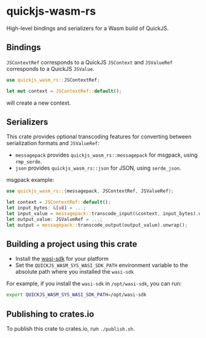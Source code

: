 # quickjs-wasm-rs

High-level bindings and serializers for a Wasm build of QuickJS.

## Bindings

`JSContextRef` corresponds to a QuickJS `JSContext` and `JSValueRef` corresponds to a QuickJS `JSValue`.

```rust
use quickjs_wasm_rs::JSContextRef;

let mut context = JSContextRef::default();
```

will create a new context.

## Serializers

This crate provides optional transcoding features for converting between
serialization formats and `JSValueRef`:
- `messagepack` provides `quickjs_wasm_rs::messagepack` for msgpack, using `rmp_serde`.
- `json` provides `quickjs_wasm_rs::json` for JSON, using `serde_json`.

msgpack example:

```rust
use quickjs_wasm_rs::{messagepack, JSContextRef, JSValueRef};

let context = JSContextRef::default();
let input_bytes: &[u8] = ...;
let input_value = messagepack::transcode_input(&context, input_bytes).unwrap();
let output_value: JSValueRef = ...;
let output = messagepack::transcode_output(output_value).unwrap();
```

## Building a project using this crate

- Install the [wasi-sdk](https://github.com/WebAssembly/wasi-sdk#install) for your platform
- Set the `QUICKJS_WASM_SYS_WASI_SDK_PATH` environment variable to the absolute path where you installed the `wasi-sdk`

For example, if you install the `wasi-sdk` in `/opt/wasi-sdk`, you can run:
```bash
export QUICKJS_WASM_SYS_WASI_SDK_PATH=/opt/wasi-sdk
```

## Publishing to crates.io

To publish this crate to crates.io, run `./publish.sh`.
